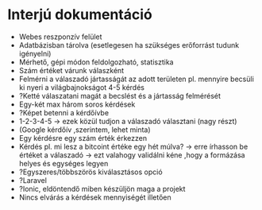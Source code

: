 # Interjú dokumentáció
- Webes reszponzív felület 
- Adatbázisban tárolva (esetlegesen ha szükséges erőforrást tudunk igényelni)
- Mérhető, gépi módon feldolgozható, statisztika
- Szám értéket várunk válaszként
- Felmérni a válaszadó jártasságát az adott területen pl. mennyire becsüli ki nyeri a világbajnokságot 4-5 kérdés
- ?Ketté válaszatani magát a becslést és a jártasság felmérését
- Egy-két max három soros kérdések
- ?Képet betenni a kérdőívbe
- 1-2-3-4-5 -> ezek közül tudjon a válaszadó választani (nagy részt)
- (Google kérdőív ,szerintem, lehet minta)
- Egy kérdésre egy szám érték érkezzen
- Kérdés pl. mi lesz a bitcoint értéke egy hét múlva? -> erre írhasson be értéket a válaszadó -> ezt valahogy validálni kéne ,hogy a formázása helyes és egységes legyen
- ?Egyszeres/többszörös kiválasztásos opció
- ?Laravel
- ?Ionic, eldöntendő miben készüljön maga a projekt
- Nincs elvárás a kérdések mennyiségét illetően

